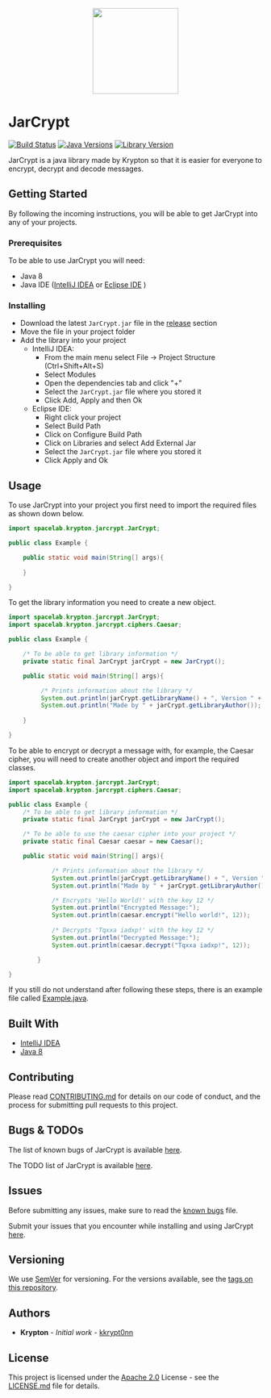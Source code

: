 <p align="center">
  <img width="170" height="170" src="https://raw.githubusercontent.com/kkrypt0nn/JarCrypt/master/logo.png">
</p>

# JarCrypt
[![Build Status](https://travis-ci.org/kkrypt0nn/JarCrypt.svg?branch=master)](https://travis-ci.org/kkrypt0nn/JarCrypt)
[![Java Versions](https://img.shields.io/badge/java-1.8-orange)](https://java.com)
[![Library Version](https://img.shields.io/badge/release-v1.1.0-blue)](https://github.com/kkrypt0nn/JarCrypt/releases)

JarCrypt is a java library made by Krypton so that it is easier for everyone to encrypt, decrypt and decode messages.

## Getting Started
By following the incoming instructions, you will be able to get JarCrypt into any of your projects.

### Prerequisites
To be able to use JarCrypt you will need:
* Java 8
* Java IDE ([IntelliJ IDEA](https://jetbrains.com/idea/) or [Eclipse IDE](https://www.eclipse.org/downloads/packages/release/kepler/sr1/eclipse-ide-java-developers) )

### Installing
* Download the latest `JarCrypt.jar` file in the [release](https://github.com/kkrypt0nn/JarCrypt/releases) section
* Move the file in your project folder
* Add the library into your project
    - IntelliJ IDEA:
        - From the main menu select File -> Project Structure (Ctrl+Shift+Alt+S)
        - Select Modules
        - Open the dependencies tab and click "+"
        - Select the `JarCrypt.jar` file where you stored it
        - Click Add, Apply and then Ok
    - Eclipse IDE:
        - Right click your project
        - Select Build Path
        - Click on Configure Build Path
        - Click on Libraries and select Add External Jar
        - Select the `JarCrypt.jar` file where you stored it
        - Click Apply and Ok

## Usage
To use JarCrypt into your project you first need to import the required files as shown down below.

```java
import spacelab.krypton.jarcrypt.JarCrypt;

public class Example {

    public static void main(String[] args){
        
    }

}
```

To get the library information you need to create a new object.

```java
import spacelab.krypton.jarcrypt.JarCrypt;
import spacelab.krypton.jarcrypt.ciphers.Caesar;

public class Example {

    /* To be able to get library information */
    private static final JarCrypt jarCrypt = new JarCrypt();

    public static void main(String[] args){

         /* Prints information about the library */
         System.out.println(jarCrypt.getLibraryName() + ", Version " + jarCrypt.getLibraryVersion() + ", " + jarCrypt.getLibraryCopyright());
         System.out.println("Made by " + jarCrypt.getLibraryAuthor());
    
    }

}
```

To be able to encrypt or decrypt a message with, for example, the Caesar cipher, you will need to create another object and import the required classes.

```java
import spacelab.krypton.jarcrypt.JarCrypt;
import spacelab.krypton.jarcrypt.ciphers.Caesar;

public class Example {
    /* To be able to get library information */
    private static final JarCrypt jarCrypt = new JarCrypt();

    /* To be able to use the caesar cipher into your project */
    private static final Caesar caesar = new Caesar();

    public static void main(String[] args){

            /* Prints information about the library */
            System.out.println(jarCrypt.getLibraryName() + ", Version " + jarCrypt.getLibraryVersion() + ", " + jarCrypt.getLibraryCopyright());
            System.out.println("Made by " + jarCrypt.getLibraryAuthor() + "\n\n");

            /* Encrypts 'Hello World!' with the key 12 */
            System.out.println("Encrypted Message:");
            System.out.println(caesar.encrypt("Hello world!", 12));
            
            /* Decrypts 'Tqxxa iadxp!' with the key 12 */
            System.out.println("Decrypted Message:");
            System.out.println(caesar.decrypt("Tqxxa iadxp!", 12));

        }

}
```

If you still do not understand after following these steps, there is an example file called [Example.java](Example.java).

## Built With
* [IntelliJ IDEA](https://jetbrains.com/idea)
* [Java 8](https://java.com/en/download/)

## Contributing
Please read [CONTRIBUTING.md](CONTRIBUTING.md) for details on our code of conduct, and the process for submitting pull requests to this project.

## Bugs & TODOs
The list of known bugs of JarCrypt is available [here](BUGS.md).

The TODO list of JarCrypt is available [here](TODOS.md).

## Issues
Before submitting any issues, make sure to read the [known bugs](BUGS.md) file.

Submit your issues that you encounter while installing and using JarCrypt [here](https://github.com/kkrypt0nn/JarCrypt/issues).

## Versioning
We use [SemVer](http://semver.org/) for versioning. For the versions available, see the [tags on this repository](https://github.com/kkrypt0nn/JarCrypt/tags).

## Authors
- **Krypton** - *Initial work* - [kkrypt0nn](https://github.com/kkrypt0nn)

## License
This project is licensed under the [Apache 2.0](LICENSE.md) License - see the [LICENSE.md](LICENSE.md) file for details.

